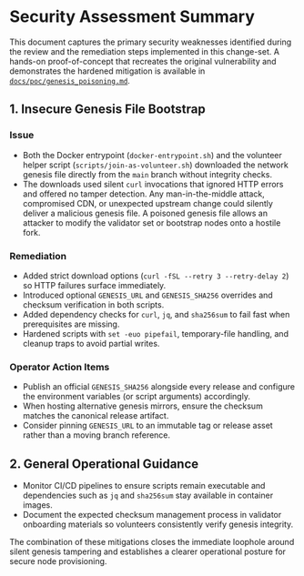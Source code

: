 # Security Assessment Summary

This document captures the primary security weaknesses identified during the review and the remediation steps implemented in this change-set. A hands-on proof-of-concept that recreates the original vulnerability and demonstrates the hardened mitigation is available in [`docs/poc/genesis_poisoning.md`](poc/genesis_poisoning.md).

## 1. Insecure Genesis File Bootstrap

### Issue
- Both the Docker entrypoint (`docker-entrypoint.sh`) and the volunteer helper script (`scripts/join-as-volunteer.sh`) downloaded the network genesis file directly from the `main` branch without integrity checks.
- The downloads used silent `curl` invocations that ignored HTTP errors and offered no tamper detection. Any man-in-the-middle attack, compromised CDN, or unexpected upstream change could silently deliver a malicious genesis file. A poisoned genesis file allows an attacker to modify the validator set or bootstrap nodes onto a hostile fork.

### Remediation
- Added strict download options (`curl -fSL --retry 3 --retry-delay 2`) so HTTP failures surface immediately.
- Introduced optional `GENESIS_URL` and `GENESIS_SHA256` overrides and checksum verification in both scripts.
- Added dependency checks for `curl`, `jq`, and `sha256sum` to fail fast when prerequisites are missing.
- Hardened scripts with `set -euo pipefail`, temporary-file handling, and cleanup traps to avoid partial writes.

### Operator Action Items
- Publish an official `GENESIS_SHA256` alongside every release and configure the environment variables (or script arguments) accordingly.
- When hosting alternative genesis mirrors, ensure the checksum matches the canonical release artifact.
- Consider pinning `GENESIS_URL` to an immutable tag or release asset rather than a moving branch reference.

## 2. General Operational Guidance

- Monitor CI/CD pipelines to ensure scripts remain executable and dependencies such as `jq` and `sha256sum` stay available in container images.
- Document the expected checksum management process in validator onboarding materials so volunteers consistently verify genesis integrity.

The combination of these mitigations closes the immediate loophole around silent genesis tampering and establishes a clearer operational posture for secure node provisioning.
